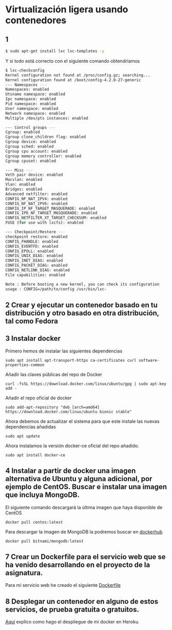 # Virtualización ligera usando contenedores

## 1 

```bash
$ sudo apt-get install lxc lxc-templates -y
```

Y si todo está correcto con el siguiente comando obtendríamos

```bash
$ lxc-checkconfig 
Kernel configuration not found at /proc/config.gz; searching...
Kernel configuration found at /boot/config-4.2.0-27-generic
--- Namespaces ---
Namespaces: enabled
Utsname namespace: enabled
Ipc namespace: enabled
Pid namespace: enabled
User namespace: enabled
Network namespace: enabled
Multiple /dev/pts instances: enabled

--- Control groups ---
Cgroup: enabled
Cgroup clone_children flag: enabled
Cgroup device: enabled
Cgroup sched: enabled
Cgroup cpu account: enabled
Cgroup memory controller: enabled
Cgroup cpuset: enabled

--- Misc ---
Veth pair device: enabled
Macvlan: enabled
Vlan: enabled
Bridges: enabled
Advanced netfilter: enabled
CONFIG_NF_NAT_IPV4: enabled
CONFIG_NF_NAT_IPV6: enabled
CONFIG_IP_NF_TARGET_MASQUERADE: enabled
CONFIG_IP6_NF_TARGET_MASQUERADE: enabled
CONFIG_NETFILTER_XT_TARGET_CHECKSUM: enabled
FUSE (for use with lxcfs): enabled

--- Checkpoint/Restore ---
checkpoint restore: enabled
CONFIG_FHANDLE: enabled
CONFIG_EVENTFD: enabled
CONFIG_EPOLL: enabled
CONFIG_UNIX_DIAG: enabled
CONFIG_INET_DIAG: enabled
CONFIG_PACKET_DIAG: enabled
CONFIG_NETLINK_DIAG: enabled
File capabilities: enabled

Note : Before booting a new kernel, you can check its configuration
usage : CONFIG=/path/to/config /usr/bin/lxc-
```



## 2 Crear y ejecutar un contenedor basado en tu distribución y otro basado en otra distribución, tal como Fedora



## 3 Instalar docker

Primero hemos de instalar las siguientes dependencias

```
sudo apt install apt-transport-https ca-certificates curl software-properties-common
```

Añadir las claves públicas del repo de Docker

```
curl -fsSL https://download.docker.com/linux/ubuntu/gpg | sudo apt-key add -
```

Añadir el repo oficial de docker

```
sudo add-apt-repository "deb [arch=amd64] https://download.docker.com/linux/ubuntu bionic stable"
```

Ahora debemos de actualizar el sistema para que este instale las nuevas dependencias añadidas

```
sudo apt update
```

Ahora instalamos la versión docker-ce oficial del repo añadido.

```
sudo apt install docker-ce
```



## 4 Instalar a partir de docker una imagen alternativa de Ubuntu y alguna adicional, por ejemplo de CentOS. Buscar e instalar una imagen que incluya MongoDB.

El siguiente comando descargará la última imagen que haya disponible de CentOS

```
docker pull centos:latest
```

Para descargar la imagen de MongoDB la podremos buscar en [dockerhub](https://hub.docker.com/) 

```
docker pull bitnami/mongodb:latest
```



## 7  Crear un Dockerfile para el servicio web que se ha venido desarrollando en el proyecto de la asignatura.

Para mi servicio web he creado el siguiente [Dockerfile](https://github.com/jcpulido97/ProyectoIV/blob/master/Dockerfile)



## 8 Desplegar un contenedor en alguno de estos servicios, de prueba gratuita o gratuitos.

[Aquí](https://github.com/jcpulido97/ProyectoIV/blob/master/doc/docker.md) explico como hago el despliegue de mi docker en Heroku.